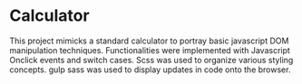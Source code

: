 # Calculator
This project mimicks a standard calculator to portray basic javascript DOM manipulation techniques. Functionalities were implemented with Javascript Onclick events and switch cases. 
Scss was used to organize various styling concepts.
gulp sass was used to display updates in code onto the browser.
